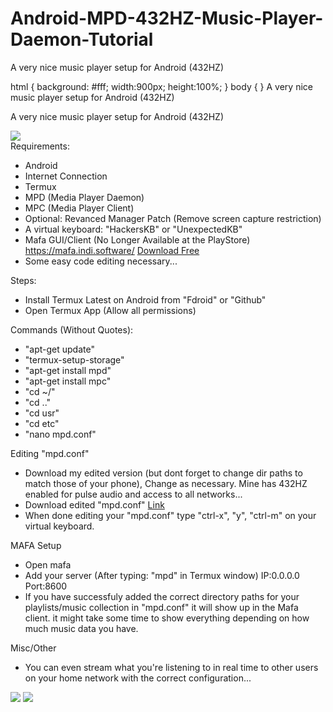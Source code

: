 # Android-MPD-432HZ-Music-Player-Daemon-Tutorial
A very nice music player setup for Android (432HZ)

html { background: #fff; width:900px; height:100%; } body { } A very nice music player setup for Android (432HZ)

A very nice music player setup for Android (432HZ)

![](![logo](https://github.com/user-attachments/assets/c0703ea0-6789-4029-abec-4dff044c1b0a)
)  
Requirements:

*   Android
*   Internet Connection
*   Termux
*   MPD (Media Player Daemon)
*   MPC (Media Player Client)
*   Optional: Revanced Manager Patch (Remove screen capture restriction)
*   A virtual keyboard: "HackersKB" or "UnexpectedKB"
*   Mafa GUI/Client (No Longer Available at the PlayStore) https://mafa.indi.software/ [Download Free](http://jellieware.rg.gd/MAFA.ver.mafa-2.0.2.build.760.apk)
*   Some easy code editing necessary...

  
Steps:

*   Install Termux Latest on Android from "Fdroid" or "Github"
*   Open Termux App (Allow all permissions)

  
Commands (Without Quotes):

*   "apt-get update"
*   "termux-setup-storage"
*   "apt-get install mpd"
*   "apt-get install mpc"
*   "cd ~/"
*   "cd .."
*   "cd usr"
*   "cd etc"
*   "nano mpd.conf"

  
Editing "mpd.conf"

*   Download my edited version (but dont forget to change dir paths to match those of your phone), Change as necessary. Mine has 432HZ enabled for pulse audio and access to all networks...
*   Download edited "mpd.conf" [Link](http://jellieware.rf.gd/mpd.conf)
*   When done editing your "mpd.conf" type "ctrl-x", "y", "ctrl-m" on your virtual keyboard.

  
MAFA Setup

*   Open mafa
*   Add your server (After typing: "mpd" in Termux window) IP:0.0.0.0 Port:8600
*   If you have successfuly added the correct directory paths for your playlists/music collection in "mpd.conf" it will show up in the Mafa client. it might take some time to show everything depending on how much music data you have.

  
Misc/Other

*   You can even stream what you're listening to in real time to other users on your home network with the correct configuration...

  

![](![left](https://github.com/user-attachments/assets/1c97386d-5ef8-4efb-aab4-8bba7357dcbd)
) ![](![right](https://github.com/user-attachments/assets/6d09088b-2b4f-4877-b998-cf4e51ec4a9e)
)
